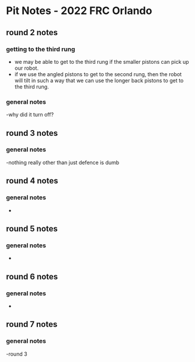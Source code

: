 # Pit Notes - 2022 FRC Orlando


## round 2 notes


### getting to the third rung


- we may be able to get to the third rung if the smaller pistons can pick up our robot.
- if we use the angled pistons to get to the second rung, then the robot will tilt in such a way that we can use the longer back pistons to get to the third rung.


### general notes
-why did it turn off?


## round 3 notes


### general notes
-nothing really other than just defence is dumb


## round 4 notes


### general notes
-


## round 5 notes


### general notes
-


## round 6 notes


### general notes
-


## round 7 notes


### general notes
-round 3 